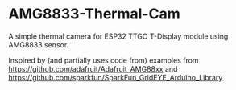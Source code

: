 # AMG8833-Thermal-Cam

A simple thermal camera for ESP32 TTGO T-Display module using AMG8833 sensor.

Inspired by (and partially uses code from) examples from https://github.com/adafruit/Adafruit_AMG88xx and https://github.com/sparkfun/SparkFun_GridEYE_Arduino_Library
